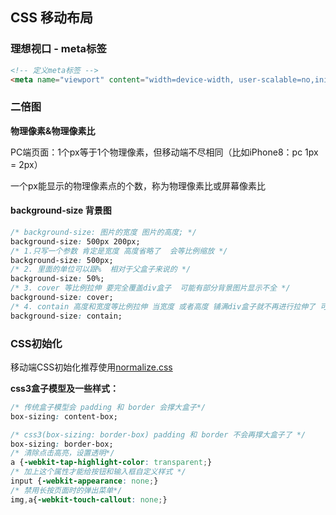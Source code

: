 ## CSS 移动布局

### 理想视口 - meta标签

```html
<!-- 定义meta标签 -->
<meta name="viewport" content="width=device-width, user-scalable=no,initial-scale=1.0,maximum-scale=1.0,minimum-scale=1.0" />
```

### 二倍图

**物理像素&物理像素比**

PC端页面：1个px等于1个物理像素，但移动端不尽相同（比如iPhone8：pc 1px = 2px）

一个px能显示的物理像素点的个数，称为物理像素比或屏幕像素比

#### background-size 背景图

```css
/* background-size: 图片的宽度 图片的高度; */
background-size: 500px 200px;
/* 1.只写一个参数 肯定是宽度 高度省略了  会等比例缩放 */
background-size: 500px;
/* 2. 里面的单位可以跟%  相对于父盒子来说的 */
background-size: 50%;
/* 3. cover 等比例拉伸 要完全覆盖div盒子  可能有部分背景图片显示不全 */
background-size: cover;
/* 4. contain 高度和宽度等比例拉伸 当宽度 或者高度 铺满div盒子就不再进行拉伸了 可能有部分空白区域 */
background-size: contain;
```

### CSS初始化

移动端CSS初始化推荐使用[normalize.css](https://necolas.github.io/normalize.css/8.0.1/normalize.css)

**css3盒子模型及一些样式：**

```css
/* 传统盒子模型会 padding 和 border 会撑大盒子*/
box-sizing: content-box;
```

```css
/* css3(box-sizing: border-box) padding 和 border 不会再撑大盒子了 */
box-sizing: border-box;
/* 清除点击高亮，设置透明*/
a {-webkit-tap-highlight-color: transparent;}
/* 加上这个属性才能给按钮和输入框自定义样式 */
input {-webkit-appearance: none;}
/* 禁用长按页面时的弹出菜单*/
img,a{-webkit-touch-callout: none;}
```

